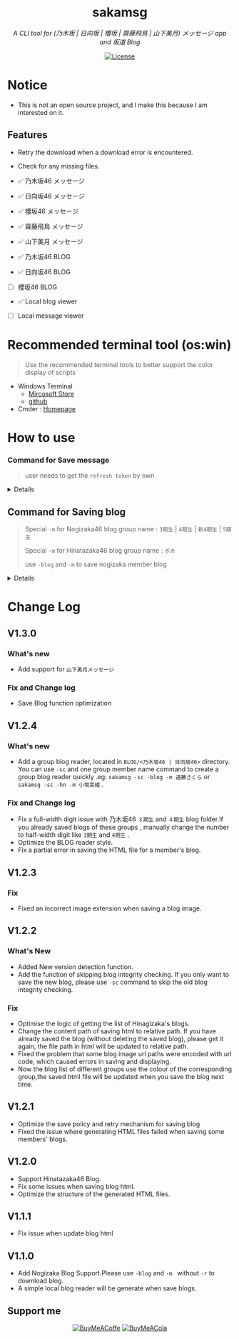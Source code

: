 <h1 align="center">sakamsg</h1>

<p align="center"><i>A CLI tool for (乃木坂 | 日向坂 | 櫻坂 | 齋藤飛鳥 | 山下美月) メッセージ app and 坂道 Blog</i></p>

<div align="center">
    <a href="#">
    <img src="https://img.shields.io/badge/license-EULA-yellow" alt="License">
  </a>
  </div>

</div>

# Notice
- This is not an open source project, and I make this because I am interested on it.

## Features
- Retry the download when a download error is encountered.
- Check for any missing files.

- ✅ 乃木坂46 メッセージ
- ✅ 日向坂46 メッセージ
- ✅ 櫻坂46 メッセージ
- ✅ 齋藤飛鳥 メッセージ
- ✅ 山下美月 メッセージ
- ✅ 乃木坂46 BLOG
- ✅ 日向坂46 BLOG
- [ ] 櫻坂46 BLOG
- ✅ Local blog viewer
- [ ] Local message viewer

# Recommended terminal tool (os:win)
> Use the recommended terminal tools to better support the color display of scripts
- Windows Terminal
  - [Mircosoft Store](https://apps.microsoft.com/detail/9n0dx20hk701)
  - [github](https://github.com/microsoft/terminal)
- Cmder : [Homepage](https://cmder.app/)
# How to use
### Command for Save message

>  user needs to get the `refresh token` by own
<details>
  
  - `-r` refresh token | The `-r` command defaults saving files from nogizaka message app.
    
    ```
    sakamsg -r refresh_token 
    ```
  - `-hn` saving files from hinatazaka message app.
    
    ```
    sakamsg -r refresh_token -hn
    ```
  - `-s` saving files from sakurazaka message app.
    
    ```
    sakamsg -r refresh_token -s
    ```
  - `-a` saving files from saitou asuka message app.
    
    ```
    sakamsg -r refresh_token -a
    ```

  - `-y` saving files from yamashita mizuki message app.
    
    ```
    sakamsg -r refresh_token -y
    ```
## Saving specify member's message
  - `-m` member name in Japanese.
    
    > You can specify multiple members with'-m'
    
    ```
    sakamsg -r refresh_token -m 遠藤さくら　-m 井上和 
    ```
    > When the `-hn` command is added, the specified hinatazaka member message file will be downloaded
  
    ```
    sakamsg -r refresh_token -hn -m 小坂菜緒　-m 金村美玖 
    ```
    
    > When the `-s` command is added, the specified sakurazaka member message file will be downloaded
    ```
    sakamsg -r refresh_token -s -m 守屋麗奈 -m 森田ひかる
    ```
## Download the Thumbnails、voice calling images、offical photos of all members.
  - Use `-p` to download the Thumbnails、voice calling images、offical photos of all members.
    
    ```
    sakamsg -r refresh_token -p
    ```
    > also can with `-hn` to save the thumbnails、voice calling images、offical photos of all members from hinatazaka.
  
    ```
    sakamsg -r refresh_token -p -hn
    ```
    > also can with `-s` to save the thumbnails、voice calling images、offical photos of all members from sakurazaka.
  
    ```
    sakamsg -r refresh_token -p -s
    ```
## Query the subscription members
  - Use `-q` Query the subscription members (Contains current members that have been subscribed to)
    ```
    sakamsg -r refresh_token -q
    ```
    > with `-hn` command
  
    ```
    sakamsg -r refresh_token -q -hn
    ```
</details>

## Command for Saving blog
> Special `-m` for Nogizaka46 blog group name : `3期生` | `4期生` | `新4期生` | `5期生`
> 
> Special `-m` for Hinatazaka46 blog group name : `ポカ`
> 
> use `-blog` and `-m` to save nogizaka member blog
<details>

  - add the member's Japanese name after `-m`
    ```
    sakamsg -blog -m 遠藤さくら -m 岩本蓮加 -m 3期生 -m 井上和
    ```
  - use `-blog` and `-hn` and `-m` to save hinatazaka member blog
    ```
    sakamsg -blog -m 加藤史帆 -m 小坂菜緒 -m 上村ひなの -hn
    ```
  - use `-sc` to skipping blog integrity checking
    
    > When this feature is activated, only new blog content will be saved, and no integrity check will be performed on blogs that have already been saved locally.
    > And if you add a member who has never saved a blog before, adding the -sc command will not affect this member's blog-saving function; it will ignore the `-sc` command and fully save this member's blog.
    ```
    sakamsg -blog -sc -m 遠藤さくら
    ```
  #### Screenshot for html file
  ![ayablog](/img/blog_aya.jpg)
</details>


# Change Log
## V1.3.0
### What's new
- Add support for `山下美月メッセージ`

### Fix and Change log
- Save Blog function optimization

## V1.2.4
### What's new
- Add a group blog reader, located in `BLOG/<乃木坂46 | 日向坂46>` directory. You can use `-sc` and one group member name command to create a group blog reader quickly .eg: `sakamsg -sc -blog -m 遠藤さくら` or `sakamsg -sc -hn -m 小坂菜緒` .

### Fix and Change log
- Fix a full-width digit issue with 乃木坂46 `３期生` and `４期生` blog folder.If you already saved blogs of these groups , manually change the number to half-width digit like  `3期生` and `4期生` .
- Optimize the BLOG reader style.
- Fix a partial error in saving the HTML file for a member's blog.

## V1.2.3
### Fix
- Fixed an incorrect image extension when saving a blog image.

## V1.2.2
### What's New
- Added New version detection function.
- Add the function of skipping blog integrity checking. If you only want to save the new blog, please use `-sc` command to skip the old blog integrity checking.

### Fix
- Optimise the logic of getting the list of Hinagizaka's blogs.
- Change the content path of saving html to relative path. If you have already saved the blog (without deleting the saved blog), please get it again, the file path in html will be updated to relative path.
- Fixed the problem that some blog image url paths were encoded with url code, which caused errors in saving and displaying.
- Now the blog list of different groups use the colour of the corresponding group,the saved html file will be updated when you save the blog next time.

## V1.2.1
- Optimize the save policy and retry mechanism for saving blog
- Fixed the issue where generating HTML files failed when saving some members' blogs.

## V1.2.0
- Support Hinatazaka46 Blog.
- Fix some issues when saving blog html.
- Optimize the structure of the generated HTML files.

## V1.1.1
- Fix issue when update blog html

## V1.1.0
- Add Nogizaka Blog Support.Please use `-blog` and `-m ` without `-r` to download blog.
- A simple local blog reader will be generate when save blogs.

## Support me
<div align="center">
  <a href="https://www.buymeacoffee.com/limangox"><img src="https://img.shields.io/badge/Buy%20Me%20a%20Coffee-9e3eb2?style=for-the-badge&logo=buy-me-a-coffee&logoColor=fff" alt="BuyMeACoffe"></a>
  <a href="https://afdian.net/a/limangox"><img src="https://img.shields.io/badge/🐳爱发电-Support Me-9e3eb2?style=for-the-badge&logoColor=fff" alt="BuyMeACola"></a>
